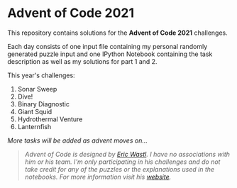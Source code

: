 # Advent of Code 2021

This repository contains solutions for the **Advent of Code 2021** challenges.

Each day consists of one input file containing my personal randomly generated puzzle input and one IPython Notebook containing the task description as well as my solutions for part 1 and 2.

This year's challenges:

1. Sonar Sweep
2. Dive!
3. Binary Diagnostic
4. Giant Squid
5. Hydrothermal Venture
6. Lanternfish

*More tasks will be added as advent moves on...*

> *Advent of Code is designed by [Eric Wastl](https://twitter.com/ericwastl). I have no associations with him or his team. I'm only participating in his challenges and do not take credit for any of the puzzles or the explanations used in the notebooks.
> For more information visit his [website](https://adventofcode.com/2021/about).*
